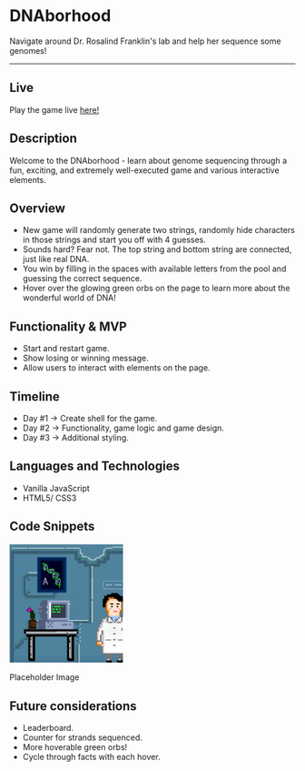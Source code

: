 # DNAborhood
Navigate around Dr. Rosalind Franklin's lab and help her sequence some genomes!
***

## Live
Play the game live [here!](https://v-campbell.github.io/DNAborhood/)

## Description
Welcome to the DNAborhood - learn about genome sequencing through a fun, exciting, and extremely well-executed game and various interactive elements.

## Overview
* New game will randomly generate two strings, randomly hide characters in those strings and start you off with 4 guesses.
* Sounds hard? Fear not. The top string and bottom string are connected, just like real DNA.
* You win by filling in the spaces with available letters from the pool and guessing the correct sequence.
* Hover over the glowing green orbs on the page to learn more about the wonderful world of DNA!

## Functionality & MVP

* Start and restart game.
* Show losing or winning message.
* Allow users to interact with elements on the page.

## Timeline

* Day #1 -> Create shell for the game. 
* Day #2 -> Functionality, game logic and game design.
* Day #3 -> Additional styling.

## Languages and Technologies

* Vanilla JavaScript
* HTML5/ CSS3

## Code Snippets

<img src="gifs/hoverable.gif" width="200">

Placeholder Image

## Future considerations

* Leaderboard.
* Counter for strands sequenced.
* More hoverable green orbs!
* Cycle through facts with each hover.

